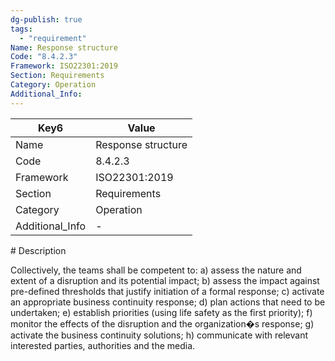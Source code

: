```yaml
---
dg-publish: true
tags:
  - "requirement"
Name: Response structure
Code: "8.4.2.3"
Framework: ISO22301:2019
Section: Requirements
Category: Operation
Additional_Info: 
---
```


<div><table class="dataview table-view-table"><thead class="table-view-thead"><tr class="table-view-tr-header"><th class="table-view-th"><span>Key</span><span class="dataview small-text">6</span></th><th class="table-view-th"><span>Value</span></th></tr></thead><tbody class="table-view-tbody"><tr><td><span>Name</span></td><td><span>Response structure</span></td></tr><tr><td><span>Code</span></td><td><span>8.4.2.3</span></td></tr><tr><td><span>Framework</span></td><td><span>ISO22301:2019</span></td></tr><tr><td><span>Section</span></td><td><span>Requirements</span></td></tr><tr><td><span>Category</span></td><td><span>Operation</span></td></tr><tr><td><span>Additional_Info</span></td><td><span>-</span></td></tr></tbody></table></div>
# Description

Collectively, the teams shall be competent to: a) assess the nature and extent of a disruption and its potential impact; b) assess the impact against pre-defined thresholds that justify initiation of a formal response; c) activate an appropriate business continuity response; d) plan actions that need to be undertaken; e) establish priorities (using life safety as the first priority); f) monitor the effects of the disruption and the organization�s response; g) activate the business continuity solutions; h) communicate with relevant interested parties, authorities and the media. 
